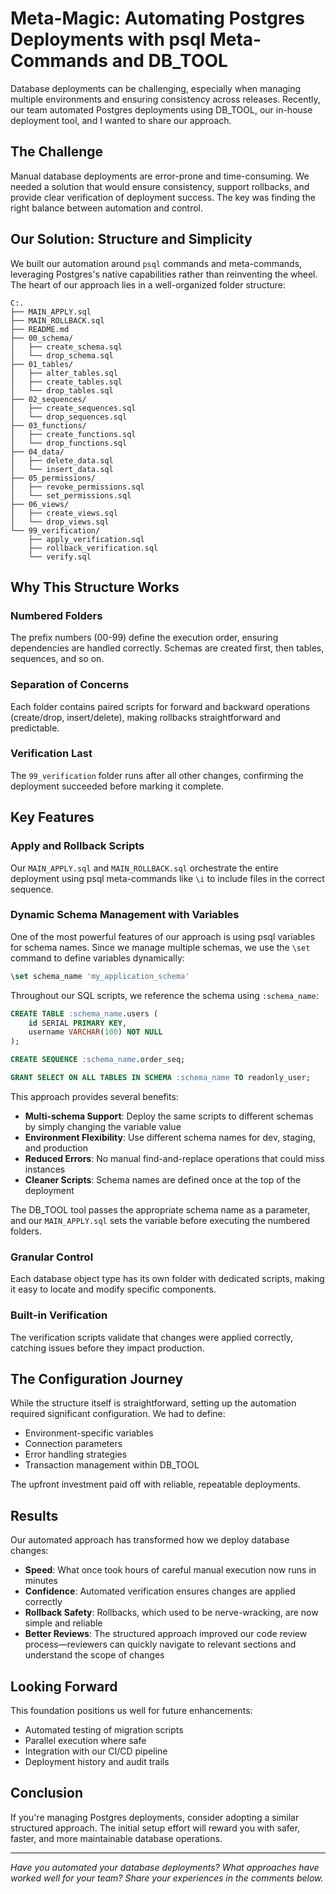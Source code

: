 # Meta-Magic: Automating Postgres Deployments with psql Meta-Commands and DB_TOOL

Database deployments can be challenging, especially when managing multiple environments and ensuring consistency across releases. Recently, our team automated Postgres deployments using DB_TOOL, our in-house deployment tool, and I wanted to share our approach.

## The Challenge

Manual database deployments are error-prone and time-consuming. We needed a solution that would ensure consistency, support rollbacks, and provide clear verification of deployment success. The key was finding the right balance between automation and control.

## Our Solution: Structure and Simplicity

We built our automation around `psql` commands and meta-commands, leveraging Postgres's native capabilities rather than reinventing the wheel. The heart of our approach lies in a well-organized folder structure:

```
C:.
├── MAIN_APPLY.sql
├── MAIN_ROLLBACK.sql
├── README.md
├── 00_schema/
│   ├── create_schema.sql
│   └── drop_schema.sql
├── 01_tables/
│   ├── alter_tables.sql
│   ├── create_tables.sql
│   └── drop_tables.sql
├── 02_sequences/
│   ├── create_sequences.sql
│   └── drop_sequences.sql
├── 03_functions/
│   ├── create_functions.sql
│   └── drop_functions.sql
├── 04_data/
│   ├── delete_data.sql
│   └── insert_data.sql
├── 05_permissions/
│   ├── revoke_permissions.sql
│   └── set_permissions.sql
├── 06_views/
│   ├── create_views.sql
│   └── drop_views.sql
└── 99_verification/
    ├── apply_verification.sql
    ├── rollback_verification.sql
    └── verify.sql
```

## Why This Structure Works

### Numbered Folders

The prefix numbers (00-99) define the execution order, ensuring dependencies are handled correctly. Schemas are created first, then tables, sequences, and so on.

### Separation of Concerns

Each folder contains paired scripts for forward and backward operations (create/drop, insert/delete), making rollbacks straightforward and predictable.

### Verification Last

The `99_verification` folder runs after all other changes, confirming the deployment succeeded before marking it complete.

## Key Features

### Apply and Rollback Scripts

Our `MAIN_APPLY.sql` and `MAIN_ROLLBACK.sql` orchestrate the entire deployment using psql meta-commands like `\i` to include files in the correct sequence.

### Dynamic Schema Management with Variables

One of the most powerful features of our approach is using psql variables for schema names. Since we manage multiple schemas, we use the `\set` command to define variables dynamically:

```sql
\set schema_name 'my_application_schema'
```

Throughout our SQL scripts, we reference the schema using `:schema_name`:

```sql
CREATE TABLE :schema_name.users (
    id SERIAL PRIMARY KEY,
    username VARCHAR(100) NOT NULL
);

CREATE SEQUENCE :schema_name.order_seq;

GRANT SELECT ON ALL TABLES IN SCHEMA :schema_name TO readonly_user;
```

This approach provides several benefits:

- **Multi-schema Support**: Deploy the same scripts to different schemas by simply changing the variable value
- **Environment Flexibility**: Use different schema names for dev, staging, and production
- **Reduced Errors**: No manual find-and-replace operations that could miss instances
- **Cleaner Scripts**: Schema names are defined once at the top of the deployment

The DB_TOOL tool passes the appropriate schema name as a parameter, and our `MAIN_APPLY.sql` sets the variable before executing the numbered folders.

### Granular Control

Each database object type has its own folder with dedicated scripts, making it easy to locate and modify specific components.

### Built-in Verification

The verification scripts validate that changes were applied correctly, catching issues before they impact production.

## The Configuration Journey

While the structure itself is straightforward, setting up the automation required significant configuration. We had to define:

- Environment-specific variables
- Connection parameters
- Error handling strategies
- Transaction management within DB_TOOL

The upfront investment paid off with reliable, repeatable deployments.

## Results

Our automated approach has transformed how we deploy database changes:

- **Speed**: What once took hours of careful manual execution now runs in minutes
- **Confidence**: Automated verification ensures changes are applied correctly
- **Rollback Safety**: Rollbacks, which used to be nerve-wracking, are now simple and reliable
- **Better Reviews**: The structured approach improved our code review process—reviewers can quickly navigate to relevant sections and understand the scope of changes

## Looking Forward

This foundation positions us well for future enhancements:

- Automated testing of migration scripts
- Parallel execution where safe
- Integration with our CI/CD pipeline
- Deployment history and audit trails

## Conclusion

If you're managing Postgres deployments, consider adopting a similar structured approach. The initial setup effort will reward you with safer, faster, and more maintainable database operations.

---

_Have you automated your database deployments? What approaches have worked well for your team? Share your experiences in the comments below._
